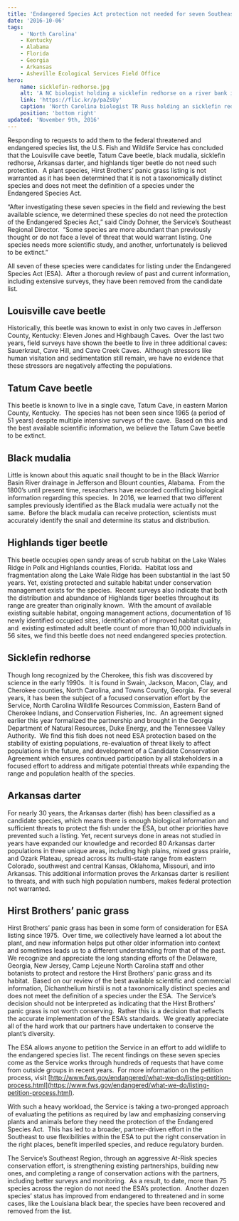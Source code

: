 ```yaml
---
title: 'Endangered Species Act protection not needed for seven Southeastern species'
date: '2016-10-06'
tags:
    - 'North Carolina'
    - Kentucky
    - Alabama
    - Florida
    - Georgia
    - Arkansas
    - Asheville Ecological Services Field Office
hero:
    name: sicklefin-redhorse.jpg
    alt: 'A NC biologist holding a sicklefin redhorse on a river bank in front of a hydroelectric dam.'
    link: 'https://flic.kr/p/paZsUy'
    caption: 'North Carolina biologist TR Russ holding an sicklefin redhorse. Photo by Mark Cantrell, USFWS.'
    position: 'bottom right'
updated: 'November 9th, 2016'
---
```

Responding to requests to add them to the federal threatened and endangered species list, the U.S. Fish and Wildlife Service has concluded that the Louisville cave beetle, Tatum Cave beetle, black mudalia, sicklefin redhorse, Arkansas darter, and highlands tiger beetle do not need such protection.  A plant species, Hirst Brothers’ panic grass listing is not warranted as it has been determined that it is not a taxonomically distinct species and does not meet the definition of a species under the Endangered Species Act.

“After investigating these seven species in the field and reviewing the best available science, we determined these species do not need the protection of the Endangered Species Act,” said Cindy Dohner, the Service’s Southeast Regional Director.  “Some species are more abundant than previously thought or do not face a level of threat that would warrant listing. One species needs more scientific study, and another, unfortunately is believed to be extinct.”

All seven of these species were candidates for listing under the Endangered Species Act (ESA).  After a thorough review of past and current information, including extensive surveys, they have been removed from the candidate list.  

## Louisville cave beetle

Historically, this beetle was known to exist in only two caves in Jefferson County, Kentucky: Eleven Jones and Highbaugh Caves.  Over the last two years, field surveys have shown the beetle to live in three additional caves: Sauerkraut, Cave Hill, and Cave Creek Caves.  Although stressors like human visitation and sedimentation still remain, we have no evidence that these stressors are negatively affecting the populations.   

## Tatum Cave beetle

This beetle is known to live in a single cave, Tatum Cave, in eastern Marion County, Kentucky.  The species has not been seen since 1965 (a period of 51 years) despite multiple intensive surveys of the cave.  Based on this and the best available scientific information, we believe the Tatum Cave beetle to be extinct.  

## Black mudalia

Little is known about this aquatic snail thought to be in the Black Warrior Basin River drainage in Jefferson and Blount counties, Alabama.  From the 1800’s until present time, researchers have recorded conflicting biological information regarding this species.  In 2016, we learned that two different samples previously identified as the Black mudalia were actually not the same.  Before the black mudalia can receive protection, scientists must accurately identify the snail and determine its status and distribution.

## Highlands tiger beetle

This beetle occupies open sandy areas of scrub habitat on the Lake Wales Ridge in Polk and Highlands counties, Florida.  Habitat loss and fragmentation along the Lake Wale Ridge has been substantial in the last 50 years. Yet, existing protected and suitable habitat under conservation management exists for the species.  Recent surveys also indicate that both the distribution and abundance of Highlands tiger beetles throughout its range are greater than originally known.  With the amount of available existing suitable habitat, ongoing management actions, documentation of 16 newly identified occupied sites, identification of improved habitat quality, and  existing estimated adult beetle count of more than 10,000 individuals in 56 sites, we find this beetle does not need endangered species protection.

## Sicklefin redhorse

Though long recognized by the Cherokee, this fish was discovered by science in the early 1990s.  It is found in Swain, Jackson, Macon, Clay, and Cherokee counties, North Carolina, and Towns County, Georgia.  For several years, it has been the subject of a focused conservation effort by the Service, North Carolina Wildlife Resources Commission, Eastern Band of Cherokee Indians, and Conservation Fisheries, Inc.  An agreement signed earlier this year formalized the partnership and brought in the Georgia Department of Natural Resources, Duke Energy, and the Tennessee Valley Authority.  We find this fish does not need ESA protection based on the stability of existing populations, re-evaluation of threat likely to affect populations in the future, and development of a Candidate Conservation Agreement which ensures continued participation by all stakeholders in a focused effort to address and mitigate potential threats while expanding the range and population health of the species.

## Arkansas darter

For nearly 30 years, the Arkansas darter (fish) has been classified as a candidate species, which means there is enough biological information and sufficient threats to protect the fish under the ESA, but other priorities have prevented such a listing. Yet, recent surveys done in areas not studied in years have expanded our knowledge and recorded 80 Arkansas darter populations in three unique areas, including high plains, mixed grass prairie, and Ozark Plateau, spread across its multi-state range from eastern Colorado, southwest and central Kansas, Oklahoma, Missouri, and into Arkansas. This additional information proves the Arkansas darter is resilient to threats, and with such high population numbers, makes federal protection not warranted.

## Hirst Brothers’ panic grass

Hirst Brothers’ panic grass has been in some form of consideration for ESA listing since 1975.  Over time, we collectively have learned a lot about the plant, and new information helps put other older information into context and sometimes leads us to a different understanding from that of the past. We recognize and appreciate the long standing efforts of the Delaware, Georgia, New Jersey, Camp Lejeune North Carolina staff and other botanists to protect and restore the Hirst Brothers’ panic grass and its habitat.  Based on our review of the best available scientific and commercial information, Dichanthelium hirstii is not a taxonomically distinct species and does not meet the definition of a species under the ESA.  The Service’s decision should not be interpreted as indicating that the Hirst Brothers’ panic grass is not worth conserving.  Rather this is a decision that reflects the accurate implementation of the ESA’s standards.  We greatly appreciate all of the hard work that our partners have undertaken to conserve the plant’s diversity.  

The ESA allows anyone to petition the Service in an effort to add wildlife to the endangered species list. The recent findings on these seven species come as the Service works through hundreds of requests that have come from outside groups in recent years.  For more information on the petition process, visit [http://www.fws.gov/endangered/what-we-do/listing-petition-process.html](https://www.fws.gov/endangered/what-we-do/listing-petition-process.html).

With such a heavy workload, the Service is taking a two-pronged approach of evaluating the petitions as required by law and emphasizing conserving plants and animals before they need the protection of the Endangered Species Act.  This has led to a broader, partner-driven effort in the Southeast to use flexibilities within the ESA to put the right conservation in the right places, benefit imperiled species, and reduce regulatory burden.

The Service’s Southeast Region, through an aggressive At-Risk species conservation effort, is strengthening existing partnerships, building new ones, and completing a range of conservation actions with the partners, including better surveys and monitoring.  As a result, to date, more than 75 species across the region do not need the ESA’s protection.  Another dozen species’ status has improved from endangered to threatened and in some cases, like the Louisiana black bear, the species have been recovered and removed from the list.
